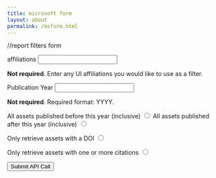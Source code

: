 ```yaml
---
title: microsoft form
layout: about
permalink: /msform.html
---
```


<!-- TODO
Finish form
finish apicall function (find out how to get value from radio buttons)
fix the CORS access for API calls
fix the invalid URL for api calls
change the //construct URL section to refer to variables, rather than static strings
Add validation to pub year form
begin fleshing out displayData function
choose visualization method and/or html enhancement methods, re-evaluate use-cases
 -->

//report filters form
<form id="apiParams" onsubmit="apiCall()">

<label for="affiliation" class="form-label">affiliations</label>
<input type="text" id="affiliation" class="form-control" aria-describedby="affiliationHelp">
<div id="affiliationHelp" class="form-text mb-4">
    <strong>Not required</strong>. Enter any UI affiliations you would like to use as a filter.
    </div>

<label for="pubYearString" class="form-label">Publication Year</label>
<input type="text" id="pubYearString" class="form-control" aria-describedby="pubYearHelp">
<div id="pubYearHelp" class="form-text mb-4">
    <strong>Not required</strong>. Required format: YYYY.
    </div>

<label for="pubBefore" class="form-label">All assets published before this year (inclusive)</label>
<input type="radio" id="pubBefore" class="form-control" name="pubYearBool" value="pubBefore">
<label for="pubAfter" class="form-label">All assets published after this year (inclusive)</label>
<input type="radio" id="pubAfter" class="form-control" name="pubYearBool" value="pubAfter">

<label for="doi" class="form-label">Only retrieve assets with a DOI</label>
<input type="radio" id="doi" class="form-control" name="doiBool" aria-describedby="doiHelp" value="doi">

<label for="citations" class="form-label">Only retrieve assets with one or more citations</label>
<input type="radio" id="citations" class="form-control" name="citationBool" aria-describedby="doiHelp" value="citations">
   
<button type="submit" class="btn btn-primary">Submit API Call</button>

</form>

<!-- Bootstrap JS bundle -->
<script src="/qr-generator/assets/lib/bootstrap.bundle.min.js"></script>
<!-- load other optional js -->
<script src="/qr-generator/assets/lib/qr-code-styling.js"></script>

<script> 
// do something with the json function
function displayData(json) {
    var contentDiv = document.getElementById('example');
    // iterate over the json object
    contentDiv.innerHTML = '<h2>Example</h2>';

}

// fetch the json
async function getData() {
	try {
		const response = await fetch(url.toString());
		if (!response.ok) {
			throw new Error(`Response status: ${response.status}`);
		}
        // parse the json response
		const json = await response.json();
        // do something with the json
        console.log(json);
		
	} catch (error) {
		console.error(error.message);
	}
}

getData();

function apiCall() {
//get values
var affiliation = document.getElementById("affiliation").value;
var pubYear = document.getElementById("pubYearString").value;
var pubYearBool = document.getElementByName("pubYearBool")

// construct the url 
var baseUrl = "https://api-na.hosted.exlibrisgroup.com/esploro/v1/researchanalytics/reports";
const url = new URL(baseUrl);
url.search = new URLSearchParams({
	apikey: 'l8xx3ed522f0c1f24078bdb30013d5bdf505',
	format: 'json',
	path: 'shared/University of Idaho/Reports/normTesting/forViz',
	limit: 1000

});
//make call
}

apiCall();